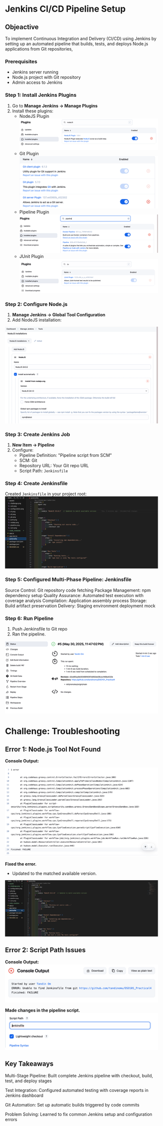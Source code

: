 # Jenkins CI/CD Pipeline Setup

## Objeactive

To implement Continuous Integration and Delivery (CI/CD) using Jenkins by setting up an automated pipeline that builds, tests, and deploys Node.js applications from Git repositories,

### Prerequisites
- Jenkins server running
- Node.js project with Git repository
- Admin access to Jenkins

### Step 1: Install Jenkins Plugins
1. Go to **Manage Jenkins → Manage Plugins**
2. Install these plugins:
   - NodeJS Plugin
   ![node](./assets/nodejs.png)
   - Git Plugin
   ![git](./assets/git.png)
   - Pipeline Plugin
   ![pipelime](./assets/pipeline.png)
   - JUnit Plugin
   ![junit](./assets/junit.png)


### Step 2: Configure Node.js
1. **Manage Jenkins → Global Tool Configuration**
2. Add NodeJS installation:

![con](./assets/configuration.png)

### Step 3: Create Jenkins Job
1. **New Item → Pipeline**
2. Configure:
   - Pipeline Definition: "Pipeline script from SCM"
   - SCM: Git
   - Repository URL: Your Git repo URL
   - Script Path: `Jenkinsfile`

### Step 4: Create Jenkinsfile
Created `Jenkinsfile` in your project root:
![jf](./assets/jenkinsfile.png)

### Step 5: Configured Multi-Phase Pipeline: Jenkinsfile

Source Control: Git repository code fetching
Package Management: npm dependency setup
Quality Assurance: Automated test execution with coverage analysis
Compilation: Application assembly process
Storage: Build artifact preservation
Delivery: Staging environment deployment mock


### Step 6: Run Pipeline
1. Push Jenkinsfile to Git repo
2. Ran the pipeline.

![bs](./assets/buildsuccess.png)

# Challenge: Troubleshooting

## Error 1: Node.js Tool Not Found
**Console Output:**

![e1](./assets/challenge.png)

**Fixed the error.**

- Updated to the matched available version.

![rb](./assets/e1.png)

## Error 2: Script Path Issues

**Console Output:**
![co2](./assets/co2.png)

**Made changes in the pipeline script.**
![e2](./assets/e2.png)

## Key Takeaways

Multi-Stage Pipeline: Built complete Jenkins pipeline with checkout, build, test, and deploy stages

Test Integration: Configured automated testing with coverage reports in Jenkins dashboard

Git Automation: Set up automatic builds triggered by code commits

Problem Solving: Learned to fix common Jenkins setup and configuration errors